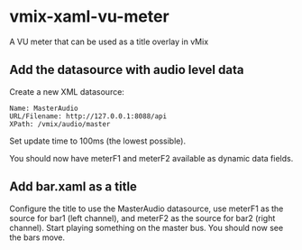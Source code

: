 # vmix-xaml-vu-meter
A VU meter that can be used as a title overlay in vMix

## Add the datasource with audio level data

Create a new XML datasource:
```
Name: MasterAudio
URL/Filename: http://127.0.0.1:8088/api
XPath: /vmix/audio/master
```
Set update time to 100ms (the lowest possible).

You should now have meterF1 and meterF2 available as dynamic data fields.

## Add bar.xaml as a title

Configure the title to use the MasterAudio datasource, use meterF1 as the source for bar1 (left channel), and  meterF2 as the source for bar2 (right channel). Start playing something on the master bus. You should now see the bars move.

